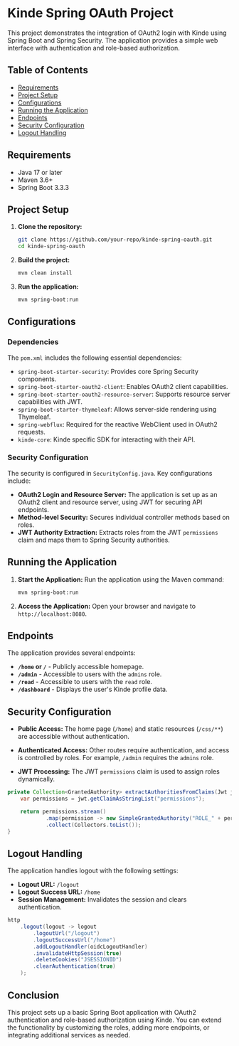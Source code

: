 # Kinde Spring OAuth Project

This project demonstrates the integration of OAuth2 login with Kinde using Spring Boot and Spring Security. The application provides a simple web interface with authentication and role-based authorization.

## Table of Contents

- [Requirements](#requirements)
- [Project Setup](#project-setup)
- [Configurations](#configurations)
- [Running the Application](#running-the-application)
- [Endpoints](#endpoints)
- [Security Configuration](#security-configuration)
- [Logout Handling](#logout-handling)

## Requirements

- Java 17 or later
- Maven 3.6+
- Spring Boot 3.3.3

## Project Setup

1. **Clone the repository:**

   ```bash
   git clone https://github.com/your-repo/kinde-spring-oauth.git
   cd kinde-spring-oauth
   ```

2. **Build the project:**

   ```bash
   mvn clean install
   ```

3. **Run the application:**

   ```bash
   mvn spring-boot:run
   ```

## Configurations

### Dependencies

The `pom.xml` includes the following essential dependencies:

- `spring-boot-starter-security`: Provides core Spring Security components.
- `spring-boot-starter-oauth2-client`: Enables OAuth2 client capabilities.
- `spring-boot-starter-oauth2-resource-server`: Supports resource server capabilities with JWT.
- `spring-boot-starter-thymeleaf`: Allows server-side rendering using Thymeleaf.
- `spring-webflux`: Required for the reactive WebClient used in OAuth2 requests.
- `kinde-core`: Kinde specific SDK for interacting with their API.

### Security Configuration

The security is configured in `SecurityConfig.java`. Key configurations include:

- **OAuth2 Login and Resource Server:** The application is set up as an OAuth2 client and resource server, using JWT for securing API endpoints.
- **Method-level Security:** Secures individual controller methods based on roles.
- **JWT Authority Extraction:** Extracts roles from the JWT `permissions` claim and maps them to Spring Security authorities.

## Running the Application

1. **Start the Application:**
   Run the application using the Maven command:

   ```bash
   mvn spring-boot:run
   ```

2. **Access the Application:**
   Open your browser and navigate to `http://localhost:8080`.

## Endpoints

The application provides several endpoints:

- **`/home` or `/`** - Publicly accessible homepage.
- **`/admin`** - Accessible to users with the `admins` role.
- **`/read`** - Accessible to users with the `read` role.
- **`/dashboard`** - Displays the user's Kinde profile data.

## Security Configuration

- **Public Access:**
  The home page (`/home`) and static resources (`/css/**`) are accessible without authentication.

- **Authenticated Access:**
  Other routes require authentication, and access is controlled by roles. For example, `/admin` requires the `admins` role.

- **JWT Processing:**
  The JWT `permissions` claim is used to assign roles dynamically.

```java
private Collection<GrantedAuthority> extractAuthoritiesFromClaims(Jwt jwt) {
    var permissions = jwt.getClaimAsStringList("permissions");

    return permissions.stream()
            .map(permission -> new SimpleGrantedAuthority("ROLE_" + permission))
            .collect(Collectors.toList());
}
```

## Logout Handling

The application handles logout with the following settings:

- **Logout URL:** `/logout`
- **Logout Success URL:** `/home`
- **Session Management:** Invalidates the session and clears authentication.

```java
http
    .logout(logout -> logout
        .logoutUrl("/logout")
        .logoutSuccessUrl("/home")
        .addLogoutHandler(oidcLogoutHandler)
        .invalidateHttpSession(true)
        .deleteCookies("JSESSIONID")
        .clearAuthentication(true)
    );
```

## Conclusion

This project sets up a basic Spring Boot application with OAuth2 authentication and role-based authorization using Kinde. You can extend the functionality by customizing the roles, adding more endpoints, or integrating additional services as needed.